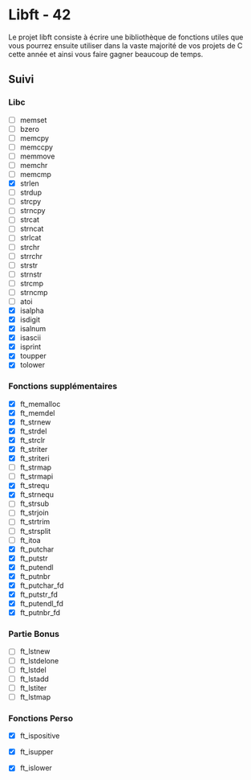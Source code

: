 # Libft - 42

Le projet libft consiste à écrire une bibliothèque de fonctions utiles que vous 
pourrez ensuite utiliser dans la vaste majorité de vos projets de C cette année
et ainsi vous faire gagner beaucoup de temps.

## Suivi

### Libc

* [ ] memset
* [ ] bzero
* [ ] memcpy
* [ ] memccpy
* [ ] memmove
* [ ] memchr
* [ ] memcmp
* [x] strlen
* [ ] strdup
* [ ] strcpy
* [ ] strncpy
* [ ] strcat
* [ ] strncat
* [ ] strlcat
* [ ] strchr
* [ ] strrchr
* [ ] strstr
* [ ] strnstr
* [ ] strcmp
* [ ] strncmp
* [ ] atoi
* [x] isalpha
* [x] isdigit
* [x] isalnum
* [x] isascii
* [x] isprint
* [x] toupper
* [x] tolower

### Fonctions supplémentaires

* [x] ft_memalloc
* [x] ft_memdel
* [x] ft_strnew
* [x] ft_strdel
* [x] ft_strclr
* [x] ft_striter
* [x] ft_striteri
* [ ] ft_strmap
* [ ] ft_strmapi
* [x] ft_strequ
* [x] ft_strnequ
* [ ] ft_strsub
* [ ] ft_strjoin
* [ ] ft_strtrim
* [ ] ft_strsplit
* [ ] ft_itoa
* [x] ft_putchar
* [x] ft_putstr
* [x] ft_putendl
* [x] ft_putnbr
* [x] ft_putchar_fd
* [x] ft_putstr_fd
* [x] ft_putendl_fd
* [x] ft_putnbr_fd

### Partie Bonus

* [ ] ft_lstnew
* [ ] ft_lstdelone
* [ ] ft_lstdel
* [ ] ft_lstadd
* [ ] ft_lstiter
* [ ] ft_lstmap

### Fonctions Perso

* [x] ft_ispositive
* [x] ft_isupper
* [x] ft_islower

